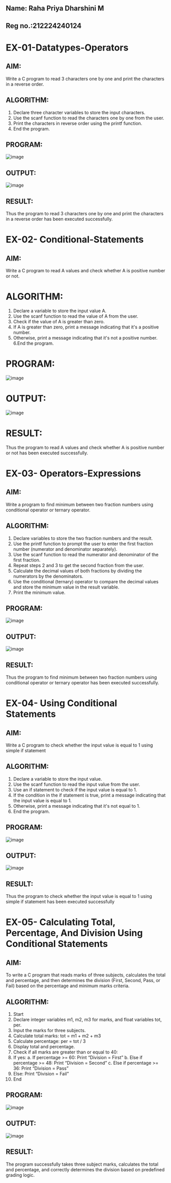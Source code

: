 ## Name: Raha Priya Dharshini M
## Reg no.:212224240124
# EX-01-Datatypes-Operators
## AIM:
Write a C program to read 3 characters one by one and print the characters in a reverse order.

## ALGORITHM:
1.	Declare three character variables to store the input characters.
2.	Use the scanf function to read the characters one by one from the user.
3.	Print the characters in reverse order using the printf function.
4.	End the program.

## PROGRAM:
![image](https://github.com/user-attachments/assets/d0cb1364-47f0-4a3b-b18e-c2baef7f3749)


## OUTPUT:
![image](https://github.com/user-attachments/assets/4988a1b4-8849-4902-b766-24965e4c1eea)

















## RESULT:
Thus the program to read 3 characters one by one and print the characters in a reverse order has been executed successfully.


# EX-02- Conditional-Statements
## AIM:
Write a C program to read A values and check whether A is positive number or not.

# ALGORITHM:
1.	Declare a variable to store the input value A.
2.	Use the scanf function to read the value of A from the user.
3.	Check if the value of A is greater than zero.
4.	If A is greater than zero, print a message indicating that it's a positive number. 
5.	Otherwise, print a message indicating that it's not a positive number.
6.End the program.

# PROGRAM:
![image](https://github.com/user-attachments/assets/5c957216-b1c7-4584-9ab2-d4b2bed60527)



# OUTPUT:
![image](https://github.com/user-attachments/assets/10794c2c-8361-45bd-9ce6-3a59f33337bd)











# RESULT:
Thus the program to read A values and check whether A is positive number or not has been executed successfully.
 
 
 


# EX-03- Operators-Expressions
## AIM:
Write a program to find minimum between two fraction numbers using conditional operator or ternary operator.

## ALGORITHM:
1.	Declare variables to store the two fraction numbers and the result.
2.	Use the printf function to prompt the user to enter the first fraction number (numerator and denominator separately).
3.	Use the scanf function to read the numerator and denominator of the first fraction.
4.	Repeat steps 2 and 3 to get the second fraction from the user.
5.	Calculate the decimal values of both fractions by dividing the numerators by the denominators.
6.	Use the conditional (ternary) operator to compare the decimal values and store the minimum value in the result variable.
7.	Print the minimum value.

## PROGRAM:

![image](https://github.com/user-attachments/assets/3b9f22bb-f70b-460d-abd5-ad856668bf52)




## OUTPUT:

![image](https://github.com/user-attachments/assets/20eee4d6-3295-458e-84e2-99a38762d90e)












## RESULT:
Thus the program to find minimum between two fraction numbers using conditional operator or ternary operator has been executed successfully.




# EX-04- Using Conditional Statements

## AIM:
Write a C program to check whether the input value is equal to 1 using simple if statement

## ALGORITHM:
1.	Declare a variable to store the input value.
2.	Use the scanf function to read the input value from the user.
3.	Use an if statement to check if the input value is equal to 1.
4.	If the condition in the if statement is true, print a message indicating that the input value is equal to 1.
5.	Otherwise, print a message indicating that it's not equal to 1.
6.	End the program.

## PROGRAM:

![image](https://github.com/user-attachments/assets/c0b96cc3-2ccb-4dee-a0ce-df4100da337c)

## OUTPUT:

![image](https://github.com/user-attachments/assets/1659edda-f87d-49fb-97e0-dcbd0e7e8158)









	

## RESULT:
Thus the program to check whether the input value is equal to 1 using simple if statement has been executed successfully



# EX-05- Calculating Total, Percentage, And Division Using Conditional Statements 
## AIM:
To write a C program that reads marks of three subjects, calculates the total and percentage, and then determines the division (First, Second, Pass, or Fail) based on the percentage and minimum marks criteria.
## ALGORITHM:
1.	Start
2.	Declare integer variables m1, m2, m3 for marks, and float variables tot, per.
3.	Input the marks for three subjects.
4.	Calculate total marks: tot = m1 + m2 + m3
5.	Calculate percentage: per = tot / 3
6.	Display total and percentage.
7.	Check if all marks are greater than or equal to 40:
8.	If yes:
a.	If percentage >= 60: Print “Division = First”
b.	Else if percentage >= 48: Print “Division = Second”
c.	Else if percentage >= 36: Print “Division = Pass”
9.	Else: Print “Division = Fail”
10.	End
## PROGRAM:

![image](https://github.com/user-attachments/assets/5ea9f706-e944-494d-b2c4-d6219313773c)




## OUTPUT:

![image](https://github.com/user-attachments/assets/fbac9c24-8afd-4159-b63b-e126f7e9d232)



## RESULT:
The program successfully takes three subject marks, calculates the total and percentage, and correctly determines the division based on predefined grading logic.

